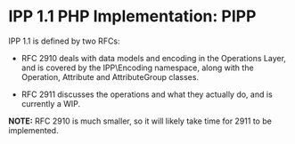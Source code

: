 # IPP 1.1 PHP Implementation: PIPP

IPP 1.1 is defined by two RFCs:

- RFC 2910 deals with data models and encoding in the Operations Layer, and is covered by the IPP\Encoding namespace, along with the Operation, Attribute and AttributeGroup classes.

- RFC 2911 discusses the operations and what they actually do, and is currently a WIP.

**NOTE:** RFC 2910 is much smaller, so it will likely take time for 2911 to be implemented.
